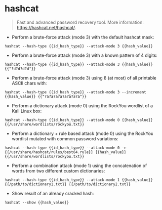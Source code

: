 # hashcat

> Fast and advanced password recovery tool.
> More information: <https://hashcat.net/hashcat/>.

- Perform a brute-force attack (mode 3) with the default hashcat mask:

`hashcat --hash-type {{id_hash_type}} --attack-mode 3 {{hash_value}}`

- Perform a brute-force attack (mode 3) with a known pattern of 4 digits:

`hashcat --hash-type {{id_hash_type}} --attack-mode 3 {{hash_value}} {{"?d?d?d?d"}}`

- Perform a brute-force attack (mode 3) using 8 (at most) of all printable ASCII chars with:

`hashcat --hash-type {{id_hash_type}} --attack-mode 3 --increment {{hash_value}} {{"?a?a?a?a?a?a?a?a"}}`

- Perform a dictionary attack (mode 0) using the RockYou wordlist of a Kali Linux box:

`hashcat --hash-type {{id_hash_type}} --attack-mode 0 {{hash_value}} {{/usr/share/wordlists/rockyou.txt}}`

- Perform a dictionary + rule based attack (mode 0) using the RockYou wordlist mutated with common password variations:

`hashcat --hash-type {{id_hash_type}} --attack-mode 0 -r {{/usr/share/hashcat/rules/best64.rule}} {{hash_value}} {{/usr/share/wordlists/rockyou.txt}}`

- Perform a combination attack (mode 1) using the concatenation of words from two different custom dictionaries:

`hashcat --hash-type {{id_hash_type}} --attack-mode 1 {{hash_value}} {{/path/to/dictionary1.txt}} {{/path/to/dictionary2.txt}}`

- Show result of an already cracked hash:

`hashcat --show {{hash_value}}`
